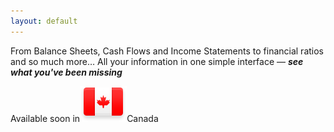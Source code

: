 ```yaml
---
layout: default
---
```

From Balance Sheets, Cash Flows and Income Statements to financial ratios and so much more… All your information in one simple interface &mdash; ***see what you've been missing***

<p>Available soon in<a href="http://www.canada.ca/en/"><img src="/assets/canada_flag.png" alt="Flag of Canada" /></a>Canada</p>
